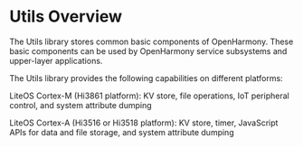 # Utils Overview<a name="EN-US_TOPIC_0000001060172974"></a>

The Utils library stores common basic components of OpenHarmony. These basic components can be used by OpenHarmony service subsystems and upper-layer applications.

The Utils library provides the following capabilities on different platforms:

LiteOS Cortex-M \(Hi3861 platform\): KV store, file operations, IoT peripheral control, and system attribute dumping

LiteOS Cortex-A \(Hi3516 or Hi3518 platform\): KV store, timer, JavaScript APIs for data and file storage, and system attribute dumping

